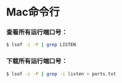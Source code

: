 # Mac命令行

### 查看所有运行端口号：

```bash
$ lsof -i -P | grep LISTEN
```

### 下载所有运行端口号：

```bash
$ lsof -i -P | grep -i listen > ports.txt
```

